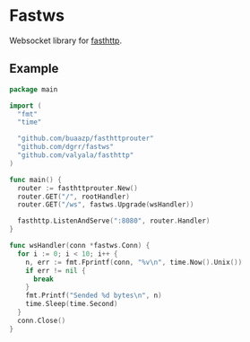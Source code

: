 # Fastws

Websocket library for [fasthttp](https://github.com/valyala/fasthttp).

Example
-------

```go
package main

import (
  "fmt"
  "time"

  "github.com/buaazp/fasthttprouter"
  "github.com/dgrr/fastws"
  "github.com/valyala/fasthttp"
)

func main() {
  router := fasthttprouter.New()
  router.GET("/", rootHandler)
  router.GET("/ws", fastws.Upgrade(wsHandler))

  fasthttp.ListenAndServe(":8080", router.Handler)
}

func wsHandler(conn *fastws.Conn) {
  for i := 0; i < 10; i++ {
    n, err := fmt.Fprintf(conn, "%v\n", time.Now().Unix())
    if err != nil {
      break
    }
    fmt.Printf("Sended %d bytes\n", n)
    time.Sleep(time.Second)
  }
  conn.Close()
}
```

